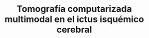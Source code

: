 ---
title: Tomografía computarizada multimodal en el ictus isquémico cerebral

id: "20220418"

dates: "2022-04-18"

descrip: La TC multimodal, que engloba tres herramientas diferentes, permite, gracias a su análisis en conjunto, un informe preciso y rápido sobre el estado del ictus cerebral isquémico.

resources:
-
  path: tc_craneal.jpg
  des: "Ribete insular derecho e hipoatenuación del núcleo Lenticular derecho. Se está produciendo una lesión isquémica y el edema citotóxico resultante impide una normal diferenciación entre las sustancia gris (que se debería ver blanca) y la sustancia blanca (que se debería ver gris) en la zona de la ínsula. Comparar con lado contralateral."
-
  path: tc_craneal_02.jpg
  des: "Infarto tras 12 horas de evolución. Afectación marcada de todo el territorio de la ACM derecha."
-
  path: tc_perf_01.png
  des: "Resultados de TC de perfusión, en escala de colores."
-
  path: tc_perf_fsc.jpg
  des: El volumen sanguíneo cerebral (VSC o CBV en inglés) representa la cantidad de sangre que hay en una porción de tejido, el volumen en mililitros de sangre que hay en 100 gramos de tejido cerebral. En un episodio de isquemia, esta magnitud disminuye debido a que, por la vasoclusión, llega menos sangre a esa área del cerebro
- 
  path: tc_perf_vsc.jpg
  des: "El flujo sanguíneo cerebral (FSC o CBF en inglés) se mide en ml/100g/min representa los mililitros de sangre que pasan por cada 100 gramos de tejido en un periodo de tiempo determinado, medido en minutos. Durante un ictus isquémico, este valor disminuye, ya que, por el taponamiento vascular, fluye menos sangre"
- 
  path: tc_perf_ttm.jpg
  des: "El tiempo de tránsito medio (TTM o MTT en inglés) representa el tiempo en segundos que tarda la sangre en atravesar un vóxel, que es la unidad cúbica mínima procesable para un estudio por TC. En un evento isquémico, esta magnitud aumentará, al tardar más la sangre en fluir por los vasos"
- 
  path: tc_angio_01.jpg
  des: "Grados de colateralidad leptomeningea"
- 
  path: tc_angio_02.jpg
  des: Oclusión de la arteria cerebral media izquierda
- 
  path: tc_angio_03.png
  des: Oclusión de la arteria carótida interna izquierda

- 
  path: caso_01.png
  des:  "Resultado de TC sin contraste. Podemos distinguir un hematoma subdural en fase crónica hemisférico derecho y una ausencia de hemorragia cerebral. Además, no existen signos precoces de isquemia. El diagnóstico es de ictus isquémico por exclusión de patología que justifique la clínica."
- 
  path: caso_02.png
  des: "TC de perfusión. La primera de las imágenes (c1) se corresponde con la representación del flujo sanguíneo cerebral, en la que se observa una hipoperfusión en el hemisferio 
izquierdo."
- 
  path: caso_03.png
  des: "Angiografía por TC. El flujo de contraste no se distribuye equitativamente en ambos hemisferios cerebrales."

source:
- "Maida CD, Norrito RL, Daidone M, Tuttolomondo A, Pinto A. Neuroinflammatory Mechanisms in Ischemic Stroke: Focus on Cardioembolic Stroke, Background, and Therapeutic Approaches. Int J Mol Sci. 4 de septiembre de 2020; 21(18):6454."
- "Tomografía computarizada [Internet]. 2021 [citado 2 de abril de 2022]. Bethesda: National Library of Medicine Disponible en: https://medlineplus.gov/spanish/ctscans.html"
- "Ustrell-Roig X, Serena-Leal J. Ictus. Diagnóstico y tratamiento de las enfermedades cerebrovasculares. Rev Esp Cardiol Engl Ed. 1 de julio de 2007; 60(7):753-69. "
- "de Lucas EM, Sánchez E, Gutiérrez A, Mandly AG, Ruiz E, Flórez AF, et al. CT Protocol for Acute Stroke: Tips and Tricks for General Radiologists. RadioGraphics. octubre de 2008; 28(6):1673-87. "
- "Requejo PA, Fernández LB, Puerta SC, Menéndez IC, García BC, Martínez IC, et al. Equipo de trabajo de actualización del Código Ictus. 2017"
- "Kim HJ, Roh HG. Imaging in Acute Anterior Circulation Ischemic Stroke: Current and Future. Neurointervention. 4 de febrero de 2022; 17(1):2-17. "
- "Koga M, Saku Y, Toyoda K, Takaba H, Ibayashi S, Iida M. Reappraisal of early CT signs to predict the arterial occlusion site in acute embolic stroke. J Neurol Neurosurg Psychiatry. 1 de mayo de 2003; 74(5):649-53. "
- "Shetty SK. The MCA Dot Sign. Radiology. octubre de 2006; 241(1):315-8. "
- "del Campo-Estepar S, Santos-Armentia E, Lorenzo-González JR, Novoa-Ferro M, Alemán-Millares R. Valoración del ASPECTS automatizado como herramienta de inteligencia artificial en la práctica clínica diaria. RevNeurol. 1 de enero de 2022; 74(01):0001-7. "
- "Tejedor DE., Fuentes B, en nombre del Comité de redacción ad hoc del grupo de estudio de enfermedades cerebrovasculares de la SEN. Guía para el diagnóstico y tratamiento del ictus [Internet]. Sociedad Española de Neurología; 2006. Disponible en: https://www.sen.es/pdf/guias/Guia_oficial _para_el_diagnostico_y_tratamiento_del _ictus_2006.pdf"
- "Almazán-Mesa E, Salazar-Gómez A, Cuellar-Calabria H, CoscojuelaSantaliestra P. TC-perfusión en ediagnóstico diferencial del ictus agudo [Internet]. 2017 [citado 2 de abril de 2022]. Disponible en: http://serau.org/2017/05/tcperfusin-en-el-diagnstico-diferencial-delictus-agudo/ "
- "Sehatzadeh S, Xie X, Gajic-Veljanoski O, Hussain S, Wells D, Holubowich C. Automated CT Perfusion Imaging to Aid in the Selection of Patients With Acute Ischemic Stroke for Mechanical Thrombectomy: A Health Technology Assessment. Ont Health Technol Assess Ser. 2 de noviembre de 2020; 20(13):1-87. "
- "Canales F. L, Pérez O. B, de Grazia K. J, López G. L, Miranda G. G, Orellana P. P, et al. Cerebral perfusion CT: Utility beyond acute cerebral infarct. Rev Chil Radiol. abril de 2021; 27(1):27-39. "
- "Kimura Hayama ET, Alexánderson Rosas E, Vázquez-Lamadrid J, Pale R, Talayero Petra JA, Cruz Garciavilla P, et al. Tomografía computada multidetector de arterias coronarias: estado del arte. Parte I: Aspectos técnicos. Arch Cardiol México. junio de 2007; 77(2):137-49. "
- "Power S, McEvoy SH, Cunningham J, Ti JP, Looby S, O’Hare A, et al. Value of CT angiography in anterior circulation large vessel occlusive stroke: Imaging findings, pearls, and pitfalls. Eur J Radiol. 1 de julio de 2015; 84(7):1333-44. "
---